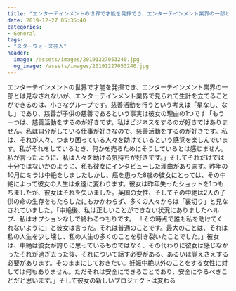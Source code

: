 ```yaml
---
title: "エンターテインメントの世界で才能を発揮でき、エンターテインメント業界の一部とは見なされないが、エンターテインメント業界で見られて生計を立てることができるのは、小さなグループです。"
date: 2019-12-27 05:36:40
categories:
- General
tags:
- "スターウォーズ芸人"
header:
  image: /assets/images/20191227053240.jpg
  og_image: /assets/images/20191227053240.jpg
---
```


エンターテインメントの世界で才能を発揮でき、エンターテインメント業界の一部とは見なされないが、エンターテインメント業界で見られて生計を立てることができるのは、小さなグループです。慈善活動を行うという考えは「星なし、なし」であり、慈善が子供の慈善であるという事実は彼女の理由の1つです「もう一つは、慈善活動をするのが好きです。私はビジネスをするのが好きではありません。私は自分がしている仕事が好きなので、慈善活動をするのが好きです。私は、それが人々、つまり困っている人々を助けているという感覚を楽しんでいます。私がそれをしているとき、何かを売るためにそうしているとは感じません。私が言ったように、私は人々を助ける気持ちが好きです。」そしてそれだけでは十分ではないかのように、私も彼女にインタビューした理由があります。昨年の10月にミラは中絶をしましたしかし、癌を患った8歳の彼女にとっては、その中絶によって彼女の人生は永遠に変わります。彼女は昨年失ったショットを1つもちましたが、彼女はそれを失いました。英国の女性、そしてその中絶は2人の子供の命の生存をもたらしたにもかかわらず、多くの人々からは「裏切り」と見なされていました。「中絶後、私は正しいことができない状況にありましたヘルプ、私はオプションなしで終わるつもりです。 「その時点で誰も私を助けてくれないように」と彼女は言った。それは普通のことです。最大のことは、それは私の人生を少し壊し、私の人生の多くのことを引き裂いたことでした。」彼女は、中絶は彼女が誇りに思っているものではなく、その代わりに彼女は感じなかったそれが過ぎ去った後、それについて話す必要がある、あるいは覚えさえする必要があります。そのままにしておきたい。妊娠中絶以外のことをする女性に対しては何もありません。ただそれは安全にできることであり、安全にやるべきことだと思います。」そして彼女の新しいプロジェクトは変わる
